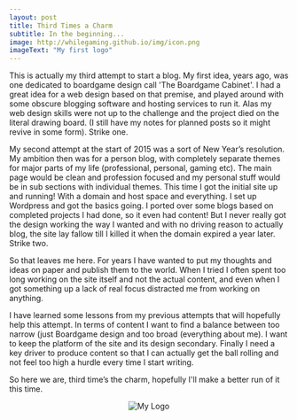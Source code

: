 ```yaml
---
layout: post
title: Third Times a Charm
subtitle: In the beginning...
image: http://whilegaming.github.io/img/icon.png
imageText: "My first logo"
---
```


This is actually my third attempt to start a blog. My first idea, years ago, was one dedicated to boardgame design call 'The Boardgame Cabinet'. I had a great idea for a web design based on that premise, and played around with some obscure blogging software and hosting services to run it. Alas my web design skills were not up to the challenge and the project died on the literal drawing board. (I still have my notes for planned posts so it might revive in some form). Strike one.

My second attempt at the start of 2015 was a sort of New Year’s resolution. My ambition then was for a person blog, with completely separate themes for major parts of my life (professional, personal, gaming etc). The main page would be clean and profession focused and my personal stuff would be in sub sections with individual themes. This time I got the initial site up and running! With a domain and host space and everything. I set up Wordpress and got the basics going. I ported over some blogs based on completed projects I had done, so it even had content! But I never really got the design working the way I wanted and with no driving reason to actually blog, the site lay fallow till I killed it when the domain expired a year later. Strike two.

So that leaves me here. For years I have wanted to put my thoughts and ideas on paper and publish them to the world. When I tried I often spent too long working on the site itself and not the actual content, and even when I got something up a lack of real focus distracted me from working on anything.

I have learned some lessons from my previous attempts that will hopefully help this attempt. In terms of content I want to find a balance between too narrow (just Boardgame design and too broad (everything about me). I want to keep the platform of the site and its design secondary. Finally I need a key driver to produce content so that I can actually get the ball rolling and not feel too high a hurdle every time I start writing.

So here we are, third time’s the charm, hopefully I'll make a better run of it this time.

<p align="center">
  <img src="http://whilegaming.github.io/img/icon.png" alt="My Logo"/>
</p>

